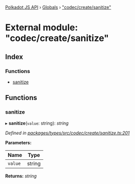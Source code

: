 [Polkadot JS API](../README.md) › [Globals](../globals.md) › ["codec/create/sanitize"](_codec_create_sanitize_.md)

# External module: "codec/create/sanitize"

## Index

### Functions

* [sanitize](_codec_create_sanitize_.md#sanitize)

## Functions

###  sanitize

▸ **sanitize**(`value`: string): *string*

*Defined in [packages/types/src/codec/create/sanitize.ts:201](https://github.com/polkadot-js/api/blob/b3d592357f/packages/types/src/codec/create/sanitize.ts#L201)*

**Parameters:**

Name | Type |
------ | ------ |
`value` | string |

**Returns:** *string*
